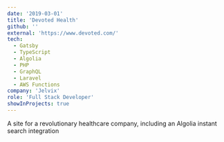 ```yaml
---
date: '2019-03-01'
title: 'Devoted Health'
github: ''
external: 'https://www.devoted.com/'
tech:
  - Gatsby
  - TypeScript
  - Algolia
  - PHP
  - GraphQL
  - Laravel
  - AWS Functions
company: 'Jelvix'
role: 'Full Stack Developer'
showInProjects: true
---
```


A site for a revolutionary healthcare company, including an Algolia instant search integration
